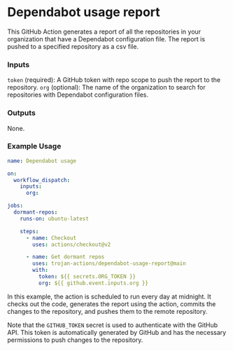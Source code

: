 # Dependabot usage report

This GitHub Action generates a report of all the repositories in your organization that have a Dependabot configuration file. The report is pushed to a specified repository as a csv file.

### Inputs
`token` (required): A GitHub token with repo scope to push the report to the repository.
`org` (optional): The name of the organization to search for repositories with Dependabot configuration files.

### Outputs
None.

### Example Usage

```yml
name: Dependabot usage

on:
  workflow_dispatch:
    inputs:
      org:

jobs:
  dormant-repos:
    runs-on: ubuntu-latest

    steps:
      - name: Checkout
        uses: actions/checkout@v2

      - name: Get dormant repos
        uses: trojan-actions/dependabot-usage-report@main
        with:
          token: ${{ secrets.ORG_TOKEN }}
          org: ${{ github.event.inputs.org }}  
```

In this example, the action is scheduled to run every day at midnight. It checks out the code, generates the report using the action, commits the changes to the repository, and pushes them to the remote repository.

Note that the `GITHUB_TOKEN` secret is used to authenticate with the GitHub API. This token is automatically generated by GitHub and has the necessary permissions to push changes to the repository.
